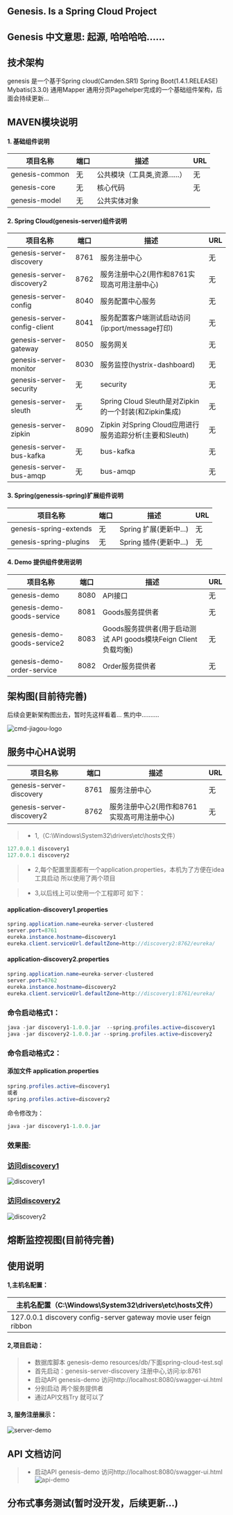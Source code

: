 ## Genesis. Is a Spring Cloud Project

Genesis 中文意思: 起源, 哈哈哈哈......
------
## 技术架构
genesis 是一个基于Spring cloud(Camden.SR1) Spring Boot(1.4.1.RELEASE) Mybatis(3.3.0) 通用Mapper 通用分页Pagehelper完成的一个基础组件架构，后面会持续更新...
## MAVEN模块说明
#### 1. 基础组件说明
| 项目名称                                     | 端口   | 描述                     | URL             |
| ---------------------------------------- | ---- | ---------------------- | --------------- |
| genesis-common                | 无 | 公共模块（工具类,资源......）            | 无            |
| genesis-core               | 无 | 核心代码               | 无            |
| genesis-model               | 无 | 公共实体对象      
#### 2. Spring Cloud(genesis-server)组件说明
| 项目名称                                     | 端口   | 描述                     | URL             |
| ---------------------------------------- | ---- | ---------------------- | --------------- |
| genesis-server-discovery               | 8761 | 服务注册中心            | 无            |
| genesis-server-discovery2              | 8762 | 服务注册中心2(用作和8761实现高可用注册中心)            | 无            |
| genesis-server-config               | 8040 | 服务配置中心服务          | 无            |
| genesis-server-config-client               | 8041 | 服务配置客户端测试启动访问(ip:port/message打印)            | 无            |
| genesis-server-gateway               | 8050 | 服务网关    | 无            |
| genesis-server-monitor               | 8030 | 服务监控(hystrix-dashboard)    | 无            |
| genesis-server-security               | 无 | security    | 无            | 
| genesis-server-sleuth               | 无 | Spring Cloud Sleuth是对Zipkin的一个封装(和Zipkin集成)    | 无            |
| genesis-server-zipkin               | 8090 |Zipkin 对Spring Cloud应用进行服务追踪分析(主要和Sleuth)    | 无            |
| genesis-server-bus-kafka               | 无 |bus-kafka    | 无            |
| genesis-server-bus-amqp                | 无 |bus-amqp    | 无            |
#### 3. Spring(genessis-spring)扩展组件说明
| 项目名称                                     | 端口   | 描述                     | URL             |
| ---------------------------------------- | ---- | ---------------------- | --------------- |
| genesis-spring-extends                | 无 | Spring 扩展(更新中...)            | 无            |
| genesis-spring-plugins              | 无 | Spring 插件(更新中...)               | 无            |
#### 4. Demo 提供组件使用说明
| 项目名称                                     | 端口   | 描述                     | URL             |
| ---------------------------------------- | ---- | ---------------------- | --------------- |
| genesis-demo                | 8080 | API接口            | 无            |
| genesis-demo-goods-service              | 8081 | Goods服务提供者              | 无            |
| genesis-demo-goods-service2              | 8083 | Goods服务提供者(用于启动测试 API goods模块Feign Client负载均衡)              | 无            |
| genesis-demo-order-service              | 8082 | Order服务提供者              | 无            |

## 架构图(目前待完善)

后续会更新架构图出去，暂时先这样看着... 焦灼中..........

![cmd-jiagou-logo](http://p1.bpimg.com/1949/f9a78370806c7786.png)


## 服务中心HA说明
| 项目名称                                     | 端口   | 描述                     | URL             |
| ---------------------------------------- | ---- | ---------------------- | --------------- |
| genesis-server-discovery               | 8761 | 服务注册中心            | 无            |
| genesis-server-discovery2              | 8762 | 服务注册中心2(用作和8761实现高可用注册中心)            | 无            |

> * 1,（C:\Windows\System32\drivers\etc\hosts文件）
```java
127.0.0.1 discovery1
127.0.0.1 discovery2
```
	

> * 2,每个配置里面都有一个application.properties，本机为了方便在idea工具启动  所以使用了两个项目

> * 3,以后线上可以使用一个工程即可 如下：



#### application-discovery1.properties
```java
spring.application.name=eureka-server-clustered
server.port=8761
eureka.instance.hostname=discovery1
eureka.client.serviceUrl.defaultZone=http://discovery2:8762/eureka/
```

#### application-discovery2.properties
```java
spring.application.name=eureka-server-clustered
server.port=8762
eureka.instance.hostname=discovery2
eureka.client.serviceUrl.defaultZone=http://discovery1:8761/eureka/
```
### 命令启动格式1：
```java
java -jar discovery1-1.0.0.jar  --spring.profiles.active=discovery1
java -jar discovery2-1.0.0.jar --spring.profiles.active=discovery2
```
### 命令启动格式2：

#### 添加文件 application.properties
```java
spring.profiles.active=discovery1
或者
spring.profiles.active=discovery2
```
命令修改为：
```java
java -jar discovery1-1.0.0.jar
```
	
### 效果图:

### [访问discovery1](http://discovery1:8761)
![discovery1](http://p1.bqimg.com/1949/742e4ba190751504.png)
### [访问discovery2](http://discovery2:8762)
![discovery2](http://p1.bqimg.com/1949/4a6ce06d3452ae63.png)
	

## 熔断监控视图(目前待完善)

## 使用说明
#### 1,主机名配置：
| 主机名配置（C:\Windows\System32\drivers\etc\hosts文件） |
| ---------------------------------------- |
| 127.0.0.1 discovery config-server gateway movie user feign ribbon |


#### 2,项目启动：
> * 数据库脚本 genesis-demo resources/db/下面spring-cloud-test.sql
> * 首先启动：genesis-server-discovery 注册中心,访问:ip:8761
> * 启动API genesis-demo 访问http://localhost:8080/swagger-ui.html
> * 分别启动 两个服务提供者
> * 通过API文档Try 就可以了

#### 3, 服务注册展示：
![server-demo](http://p1.bqimg.com/1949/cbb9020eee0a8c69.png)


## API 文档访问
> * 启动API genesis-demo 访问http://localhost:8080/swagger-ui.html
![api-demo](http://p1.bqimg.com/1949/6721d590be673013.png)

## 分布式事务测试(暂时没开发，后续更新...)

